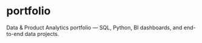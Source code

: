# portfolio
Data &amp; Product Analytics portfolio — SQL, Python, BI dashboards, and end-to-end data projects.
